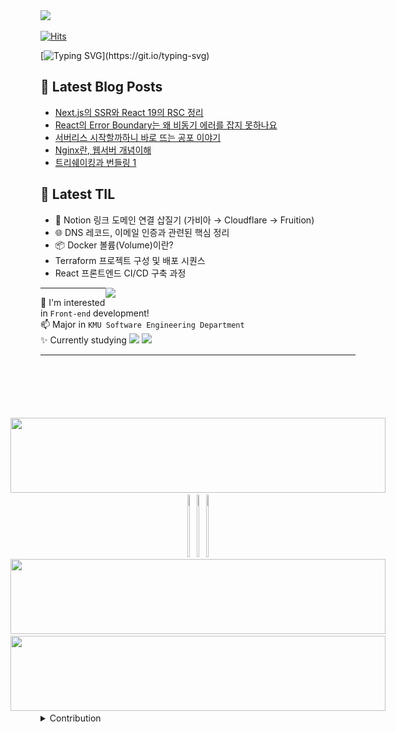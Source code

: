<img src="https://github.com/user-attachments/assets/82c3ded6-3142-4536-b2c0-8fc79578e4d8" width="50" />

[![Hits](https://hits.sh/github.com/softourr.svg?view=total&label=views&color=B9D5FF&labelColor=585858&logo=slug)](https://hits.sh/github.com/softourr/)

[![Typing SVG](https://readme-typing-svg.demolab.com?font=Tiny5&size=25&pause=1000&color=eeeeee&width=400&height=30&lines=Hello%2C+World!)](https://git.io/typing-svg)


## 📩 Latest Blog Posts
<!-- BLOG-POST-LIST:START -->
- [Next.js의 SSR와 React 19의 RSC 정리](https://softourr.vercel.app/posts/next/nextjs%EC%9D%98-ssr%EC%99%80-react-19%EC%9D%98-rsc-%EC%A0%95%EB%A6%AC/)
- [React의 Error Boundary는 왜 비동기 에러를 잡지 못하나요](https://softourr.vercel.app/posts/react/react%EC%9D%98-error-boundary%EB%8A%94-%EC%99%9C-%EB%B9%84%EB%8F%99%EA%B8%B0-%EC%97%90%EB%9F%AC%EB%A5%BC-%EC%9E%A1%EC%A7%80-%EB%AA%BB%ED%95%98%EB%82%98%EC%9A%94/)
- [서버리스 시작할까하니 바로 뜨는 공포 이야기](https://softourr.vercel.app/posts/blogging/%EC%84%9C%EB%B2%84%EB%A6%AC%EC%8A%A4-%EC%8B%9C%EC%9E%91%ED%95%A0%EA%B9%8C%ED%95%98%EB%8B%88-%EB%B0%94%EB%A1%9C-%EB%9C%A8%EB%8A%94-%EA%B3%B5%ED%8F%AC-%EC%9D%B4%EC%95%BC%EA%B8%B0/)
- [Nginx란, 웹서버 개념이해](https://softourr.vercel.app/posts/feq/nginx%EB%9E%80-%EC%9B%B9%EC%84%9C%EB%B2%84-%EA%B0%9C%EB%85%90%EC%9D%B4%ED%95%B4/)
- [트리쉐이킹과 번들링   1](https://softourr.vercel.app/posts/feq/%ED%8A%B8%EB%A6%AC%EC%89%90%EC%9D%B4%ED%82%B9%EA%B3%BC-%EB%B2%88%EB%93%A4%EB%A7%81---1/)
<!-- BLOG-POST-LIST:END -->


## 🌿 Latest TIL

<!-- TIL-POST-LIST:START -->
- 🍋 Notion 링크 도메인 연결 삽질기 (가비아 → Cloudflare → Fruition)
- 🌐 DNS 레코드, 이메일 인증과 관련된 핵심 정리
- 📦 Docker 볼륨(Volume)이란?
- Terraform 프로젝트 구성 및 배포 시퀀스
- React 프론트엔드 CI/CD 구축 과정
<!-- TIL-POST-LIST:END -->


<a href="#"><img align="right" src="https://github.com/user-attachments/assets/5fe9da4d-db68-45c9-8b9c-1f7962296015" width="400" /></a>

---
🌱 I'm interested in `Front-end` development!  
📫 Major in `KMU Software Engineering Department`  
✨ Currently studying 
<img src="https://img.shields.io/badge/Next.js-66CCFF?style=social&logo=Next.js&logoColor=#000000">
<img src="https://img.shields.io/badge/Typescript-66CCFF?style=social&logo=Typescript&logoColor=#3178C6">


---
<div align="center" style="margin-top:100px;">
</div>

<!------------------>

  <div align="center" style="display: flex; flex-direction: column; align-items: center; justify-content: center;">
    <a href="https://github.com/devxb/gitanimals">
    <img
      src="https://render.gitanimals.org/lines/softourr?pet-id=724114103837756727"
      width="600"
      height="120"
    />
  </a>
  <a href="https://github.com/devxb/gitanimals">
    <img src="https://render.gitanimals.org/lines/softourr?pet-id=692455892450415851" width="25%" height="100"/><img src="https://render.gitanimals.org/lines/softourr?pet-id=715224855775401162" width="25%" height="100"/><img src="https://render.gitanimals.org/lines/softourr?pet-id=718032174628331417" width="25%" height="100"/>
</a>
<a href="https://github.com/devxb/gitanimals">
    <img
      src="https://render.gitanimals.org/lines/softourr?pet-id=706488204110722005"
      width="600"
      height="120"
    />
   <img
      src="https://render.gitanimals.org/lines/softourr?pet-id=621253017400746038"
      width="600"
      height="120"
    />
  </a>
</div>

<details>
  <summary>Contribution</summary>
  
<img align="center" src="./profile-3d-contrib/profile-night-rainbow.svg" alt="Profile Green Animate" style="margin-top: 20px;" >

</details>
</div>
